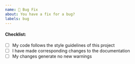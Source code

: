 ```yaml
---
name: 🐞 Bug Fix
about: You have a fix for a bug?
labels: bug
---
```


#### Checklist:

- [ ] My code follows the style guidelines of this project
- [ ] I have made corresponding changes to the documentation
- [ ] My changes generate no new warnings